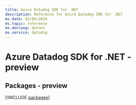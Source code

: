 ```yaml
---
title: Azure Datadog SDK for .NET
description: Reference for Azure Datadog SDK for .NET
ms.date: 02/05/2024
ms.topic: reference
ms.devlang: dotnet
ms.service: datadog
---
```

# Azure Datadog SDK for .NET - preview
## Packages - preview
[!INCLUDE [packages](datadog-index.md)]